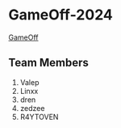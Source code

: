 # GameOff-2024

[GameOff](https://itch.io/jam/game-off-2024)

## Team Members
1. Valep
2. Linxx
3. dren
4. zedzee
5. R4YTOVEN
